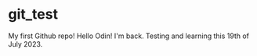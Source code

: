 # git_test

My first Github repo!
Hello Odin!
I'm back. Testing and learning this 19th of July 2023.
